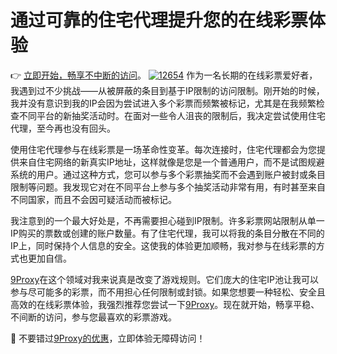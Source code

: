# 通过可靠的住宅代理提升您的在线彩票体验
👉 [立即开始，畅享不中断的访问](https://the9proxy.short.gy/github-homepage-chloe321)。
<a href='https://postimages.org/' target='_blank'><img src='https://i.postimg.cc/3JGKTQ8d/12654.webp' border='0' alt='12654'/></a>
作为一名长期的在线彩票爱好者，我遇到过不少挑战——从被屏蔽的条目到基于IP限制的访问限制。刚开始的时候，我并没有意识到我的IP会因为尝试进入多个彩票而频繁被标记，尤其是在我频繁检查不同平台的新抽奖活动时。在面对一些令人沮丧的限制后，我决定尝试使用住宅代理，至今再也没有回头。

使用住宅代理参与在线彩票是一场革命性变革。每次连接时，住宅代理都会为您提供来自住宅网络的新真实IP地址，这样就像是您是一个普通用户，而不是试图规避系统的用户。通过这种方式，您可以参与多个彩票抽奖而不会遇到账户被封或条目限制等问题。我发现它对在不同平台上参与多个抽奖活动非常有用，有时甚至来自不同国家，而且不会因可疑活动而被标记。

我注意到的一个最大好处是，不再需要担心碰到IP限制。许多彩票网站限制从单一IP购买的票数或创建的账户数量。有了住宅代理，我可以将我的条目分散在不同的IP上，同时保持个人信息的安全。这使我的体验更加顺畅，我对参与在线彩票的方式也更加自信。

[9Proxy](https://the9proxy.short.gy/github-homepage-chloe321)在这个领域对我来说真是改变了游戏规则。它们庞大的住宅IP池让我可以参与尽可能多的彩票，而不用担心任何限制或封锁。如果您想要一种轻松、安全且高效的在线彩票体验，我强烈推荐您尝试一下[9Proxy](https://the9proxy.short.gy/github-homepage-chloe321)。现在就开始，畅享平稳、不间断的访问，参与您最喜欢的彩票游戏。

🎯 不要错过[9Proxy的优惠](https://the9proxy.short.gy/github-pricing-chloe321)，立即体验无障碍访问！
